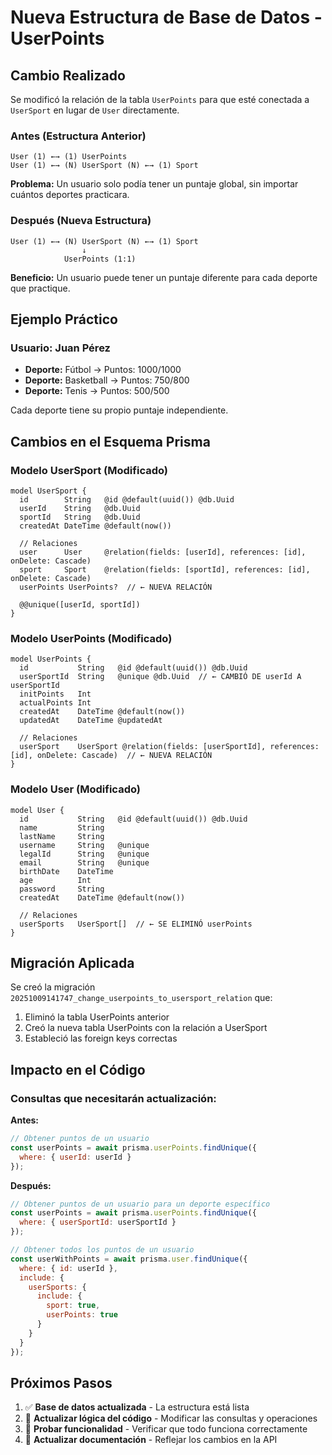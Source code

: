 # Nueva Estructura de Base de Datos - UserPoints

## Cambio Realizado

Se modificó la relación de la tabla `UserPoints` para que esté conectada a `UserSport` en lugar de `User` directamente.

### Antes (Estructura Anterior)
```
User (1) ←→ (1) UserPoints
User (1) ←→ (N) UserSport (N) ←→ (1) Sport
```

**Problema:** Un usuario solo podía tener un puntaje global, sin importar cuántos deportes practicara.

### Después (Nueva Estructura)
```
User (1) ←→ (N) UserSport (N) ←→ (1) Sport
                ↓
            UserPoints (1:1)
```

**Beneficio:** Un usuario puede tener un puntaje diferente para cada deporte que practique.

## Ejemplo Práctico

### Usuario: Juan Pérez
- **Deporte:** Fútbol → Puntos: 1000/1000
- **Deporte:** Basketball → Puntos: 750/800
- **Deporte:** Tenis → Puntos: 500/500

Cada deporte tiene su propio puntaje independiente.

## Cambios en el Esquema Prisma

### Modelo UserSport (Modificado)
```prisma
model UserSport {
  id        String   @id @default(uuid()) @db.Uuid
  userId    String   @db.Uuid
  sportId   String   @db.Uuid
  createdAt DateTime @default(now())
  
  // Relaciones
  user      User     @relation(fields: [userId], references: [id], onDelete: Cascade)
  sport     Sport    @relation(fields: [sportId], references: [id], onDelete: Cascade)
  userPoints UserPoints?  // ← NUEVA RELACIÓN
  
  @@unique([userId, sportId])
}
```

### Modelo UserPoints (Modificado)
```prisma
model UserPoints {
  id           String   @id @default(uuid()) @db.Uuid
  userSportId  String   @unique @db.Uuid  // ← CAMBIÓ DE userId A userSportId
  initPoints   Int
  actualPoints Int
  createdAt    DateTime @default(now())
  updatedAt    DateTime @updatedAt
  
  // Relaciones
  userSport    UserSport @relation(fields: [userSportId], references: [id], onDelete: Cascade)  // ← NUEVA RELACIÓN
}
```

### Modelo User (Modificado)
```prisma
model User {
  id           String   @id @default(uuid()) @db.Uuid
  name         String
  lastName     String
  username     String   @unique
  legalId      String   @unique
  email        String   @unique
  birthDate    DateTime
  age          Int
  password     String
  createdAt    DateTime @default(now())
  
  // Relaciones
  userSports   UserSport[]  // ← SE ELIMINÓ userPoints
}
```

## Migración Aplicada

Se creó la migración `20251009141747_change_userpoints_to_usersport_relation` que:
1. Eliminó la tabla UserPoints anterior
2. Creó la nueva tabla UserPoints con la relación a UserSport
3. Estableció las foreign keys correctas

## Impacto en el Código

### Consultas que necesitarán actualización:

**Antes:**
```javascript
// Obtener puntos de un usuario
const userPoints = await prisma.userPoints.findUnique({
  where: { userId: userId }
});
```

**Después:**
```javascript
// Obtener puntos de un usuario para un deporte específico
const userPoints = await prisma.userPoints.findUnique({
  where: { userSportId: userSportId }
});

// Obtener todos los puntos de un usuario
const userWithPoints = await prisma.user.findUnique({
  where: { id: userId },
  include: {
    userSports: {
      include: {
        sport: true,
        userPoints: true
      }
    }
  }
});
```

## Próximos Pasos

1. ✅ **Base de datos actualizada** - La estructura está lista
2. 🔄 **Actualizar lógica del código** - Modificar las consultas y operaciones
3. 🧪 **Probar funcionalidad** - Verificar que todo funciona correctamente
4. 📝 **Actualizar documentación** - Reflejar los cambios en la API
